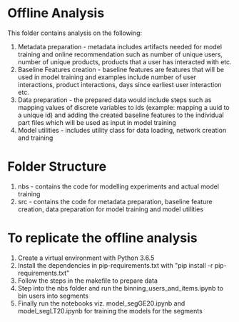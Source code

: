Offline Analysis
============================================================
This folder contains analysis on the following:
1. Metadata preparation - metadata includes artifacts needed for model training and online recommendation such as number of unique users, number of unique products, products that a user has interacted with etc.
2. Baseline Features creation - baseline features are features that will be used in model training and examples include number of user interactions, product interactions, days since earliest user interaction etc.
3. Data preparation - the prepared data would include steps such as mapping values of discrete variables to ids (example: mapping a uuid to a unique id) and adding the created baseline features to the individual part files which will be used as input in model training
4. Model utilities - includes utility class for data loading, network creation and training


Folder Structure
============================================================
1. nbs - contains the code for modelling experiments and actual model training
2. src - contains the code for metadata preparation, baseline feature creation, data preparation for model training and model utilities


To replicate the offline analysis
============================================================
1. Create a virtual environment with Python 3.6.5
2. Install the dependencies in pip-requirements.txt with "pip install -r pip-requirements.txt"
3. Follow the steps in the makefile to prepare data
4. Step into the nbs folder and run the binning_users_and_items.ipynb to bin users into segments
5. Finally run the notebooks viz. model_segGE20.ipynb and model_segLT20.ipynb for training the models for the segments
